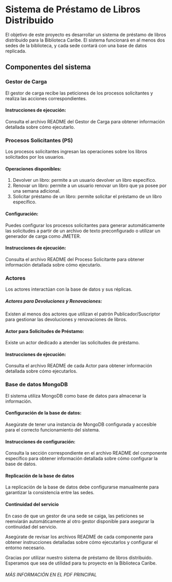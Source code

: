 # Sistema de Préstamo de Libros Distribuido
El objetivo de este proyecto es desarrollar un sistema de préstamo de libros distribuido para la Biblioteca Caribe. El sistema funcionará en al menos dos sedes de la biblioteca, y cada sede contará con una base de datos replicada.

## Componentes del sistema
### Gestor de Carga
El gestor de carga recibe las peticiones de los procesos solicitantes y realiza las acciones correspondientes.

#### Instrucciones de ejecución: 
Consulta el archivo README del Gestor de Carga para obtener información detallada sobre cómo ejecutarlo.

### Procesos Solicitantes (PS)
Los procesos solicitantes ingresan las operaciones sobre los libros solicitados por los usuarios.

#### Operaciones disponibles:

1. Devolver un libro: permite a un usuario devolver un libro específico.
2. Renovar un libro: permite a un usuario renovar un libro que ya posee por una semana adicional.
3. Solicitar préstamo de un libro: permite solicitar el préstamo de un libro específico.
#### Configuración:
Puedes configurar los procesos solicitantes para generar automáticamente las solicitudes a partir de un archivo de texto preconfigurado o utilizar un generador de carga como JMETER.

#### Instrucciones de ejecución:
Consulta el archivo README del Proceso Solicitante para obtener información detallada sobre cómo ejecutarlo.

### Actores
Los actores interactúan con la base de datos y sus réplicas.

##### Actores para Devoluciones y Renovaciones: 
Existen al menos dos actores que utilizan el patrón Publicador/Suscriptor para gestionar las devoluciones y renovaciones de libros.

#### Actor para Solicitudes de Préstamo: 
Existe un actor dedicado a atender las solicitudes de préstamo.

#### Instrucciones de ejecución: 
Consulta el archivo README de cada Actor para obtener información detallada sobre cómo ejecutarlos.

### Base de datos MongoDB
El sistema utiliza MongoDB como base de datos para almacenar la información.

#### Configuración de la base de datos: 
Asegúrate de tener una instancia de MongoDB configurada y accesible para el correcto funcionamiento del sistema.

#### Instrucciones de configuración: 
Consulta la sección correspondiente en el archivo README del componente específico para obtener información detallada sobre cómo configurar la base de datos.

#### Replicación de la base de datos
La replicación de la base de datos debe configurarse manualmente para garantizar la consistencia entre las sedes.

#### Continuidad del servicio
En caso de que un gestor de una sede se caiga, las peticiones se reenviarán automáticamente al otro gestor disponible para asegurar la continuidad del servicio.

Asegúrate de revisar los archivos README de cada componente para obtener instrucciones detalladas sobre cómo ejecutarlos y configurar el entorno necesario.

Gracias por utilizar nuestro sistema de préstamo de libros distribuido. Esperamos que sea de utilidad para tu proyecto en la Biblioteca Caribe.

###### MÁS INFORMACIÓN EN EL PDF PRINCIPAL
